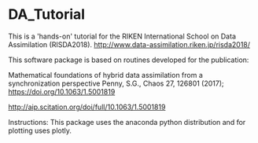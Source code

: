 # DA_Tutorial

This is a 'hands-on' tutorial for the RIKEN International School on Data Assimilation (RISDA2018).
http://www.data-assimilation.riken.jp/risda2018/

This software package is based on routines developed for the publication:

Mathematical foundations of hybrid data assimilation from a synchronization perspective
Penny, S.G., Chaos 27, 126801 (2017); https://doi.org/10.1063/1.5001819

http://aip.scitation.org/doi/full/10.1063/1.5001819

Instructions:
This package uses the anaconda python distribution and for plotting uses plotly.


